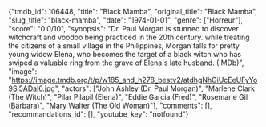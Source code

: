 {"tmdb_id": 106448, "title": "Black Mamba", "original_title": "Black Mamba", "slug_title": "black-mamba", "date": "1974-01-01", "genre": ["Horreur"], "score": "0.0/10", "synopsis": "Dr. Paul Morgan is stunned to discover witchcraft and voodoo being practiced in the 20th century. while treating the citizens of a small village in the Philippines, Morgan falls for pretty young widow Elena, who becomes the target of a black witch who has swiped a valuable ring from the grave of Elena's late husband. (IMDb)", "image": "https://image.tmdb.org/t/p/w185_and_h278_bestv2/atdhgNhGiUcEeUFyYo9Sj5ADal6.jpg", "actors": ["John Ashley (Dr. Paul Morgan)", "Marlene Clark (The Witch)", "Pilar Pilapil (Elena)", "Eddie Garcia (Fred)", "Rosemarie Gil (Barbara)", "Mary Walter (The Old Woman)"], "comments": [], "recommandations_id": [], "youtube_key": "notfound"}